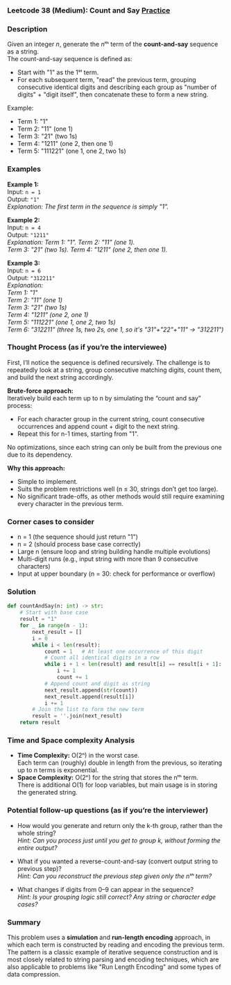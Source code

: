 ### Leetcode 38 (Medium): Count and Say [Practice](https://leetcode.com/problems/count-and-say)

### Description  
Given an integer *n*, generate the *n*ᵗʰ term of the **count-and-say** sequence as a string.  
The count-and-say sequence is defined as:
- Start with "1" as the 1ˢᵗ term.
- For each subsequent term, "read" the previous term, grouping consecutive identical digits and describing each group as "number of digits" + "digit itself", then concatenate these to form a new string.

Example:
- Term 1: "1"
- Term 2: "11" (one 1)
- Term 3: "21" (two 1s)
- Term 4: "1211" (one 2, then one 1)
- Term 5: "111221" (one 1, one 2, two 1s)

### Examples  

**Example 1:**  
Input: `n = 1`  
Output: `"1"`  
*Explanation: The first term in the sequence is simply "1".*

**Example 2:**  
Input: `n = 4`  
Output: `"1211"`  
*Explanation: Term 1: "1". Term 2: "11" (one 1).  
Term 3: "21" (two 1s). Term 4: "1211" (one 2, then one 1).*

**Example 3:**  
Input: `n = 6`  
Output: `"312211"`  
*Explanation:  
Term 1: "1"  
Term 2: "11" (one 1)  
Term 3: "21" (two 1s)  
Term 4: "1211" (one 2, one 1)  
Term 5: "111221" (one 1, one 2, two 1s)  
Term 6: "312211" (three 1s, two 2s, one 1, so it's "31"+"22"+"11" → "312211")*  

### Thought Process (as if you’re the interviewee)  
First, I’ll notice the sequence is defined recursively. The challenge is to repeatedly look at a string, group consecutive matching digits, count them, and build the next string accordingly.

**Brute-force approach:**  
Iteratively build each term up to n by simulating the “count and say” process:
- For each character group in the current string, count consecutive occurrences and append count + digit to the next string.
- Repeat this for n-1 times, starting from "1".

No optimizations, since each string can only be built from the previous one due to its dependency.

**Why this approach:**  
- Simple to implement.
- Suits the problem restrictions well (n ≤ 30, strings don’t get too large).
- No significant trade-offs, as other methods would still require examining every character in the previous term.

### Corner cases to consider  
- n = 1 (the sequence should just return "1")
- n = 2 (should process base case correctly)
- Large n (ensure loop and string building handle multiple evolutions)
- Multi-digit runs (e.g., input string with more than 9 consecutive characters)
- Input at upper boundary (n = 30: check for performance or overflow)

### Solution

```python
def countAndSay(n: int) -> str:
    # Start with base case
    result = "1"
    for _ in range(n - 1):
        next_result = []
        i = 0
        while i < len(result):
            count = 1   # At least one occurrence of this digit
            # Count all identical digits in a row
            while i + 1 < len(result) and result[i] == result[i + 1]:
                i += 1
                count += 1
            # Append count and digit as string
            next_result.append(str(count))
            next_result.append(result[i])
            i += 1
        # Join the list to form the new term
        result = ''.join(next_result)
    return result
```

### Time and Space complexity Analysis  

- **Time Complexity:** O(2ⁿ) in the worst case.  
  Each term can (roughly) double in length from the previous, so iterating up to n terms is exponential.
- **Space Complexity:** O(2ⁿ) for the string that stores the nᵗʰ term.  
  There is additional O(1) for loop variables, but main usage is in storing the generated string.

### Potential follow-up questions (as if you’re the interviewer)  

- How would you generate and return only the k-th group, rather than the whole string?  
  *Hint: Can you process just until you get to group k, without forming the entire output?*

- What if you wanted a reverse-count-and-say (convert output string to previous step)?  
  *Hint: Can you reconstruct the previous step given only the nᵗʰ term?*

- What changes if digits from 0–9 can appear in the sequence?  
  *Hint: Is your grouping logic still correct? Any string or character edge cases?*

### Summary
This problem uses a **simulation** and **run-length encoding** approach, in which each term is constructed by reading and encoding the previous term. The pattern is a classic example of iterative sequence construction and is most closely related to string parsing and encoding techniques, which are also applicable to problems like "Run Length Encoding" and some types of data compression.